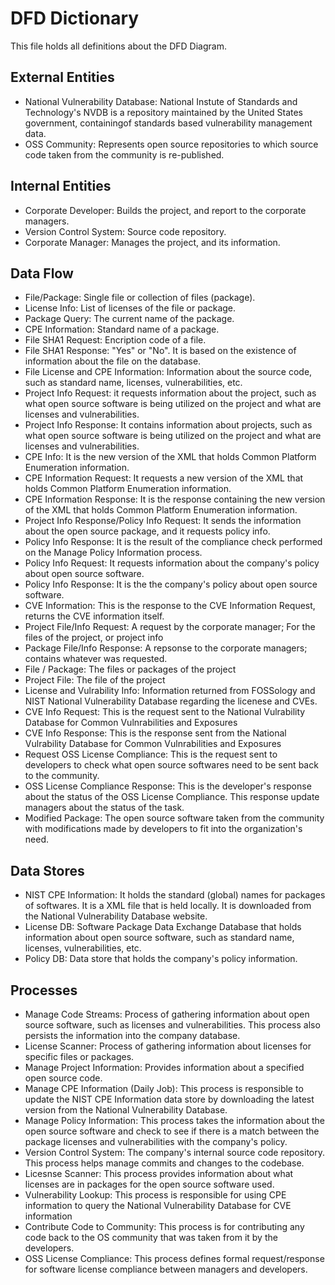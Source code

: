 # DFD Dictionary 

This file holds all definitions about the DFD Diagram.

## External Entities
* National Vulnerability Database: National Instute of Standards and Technology's NVDB is a repository maintained by the United States government, containingof standards based vulnerability management data.
* OSS Community: Represents open source repositories to which source code taken from the community is re-published.

## Internal Entities
* Corporate Developer: Builds the project, and report to the corporate managers.
* Version Control System: Source code repository.
* Corporate Manager: Manages the project, and its information.  

## Data Flow
* File/Package: Single file or collection of files (package).
* License Info: List of licenses of the file or package.
* Package Query: The current name of the package.
* CPE Information: Standard name of a package.
* File SHA1 Request: Encription code of a file.
* File SHA1 Response: "Yes" or "No". It is based on the existence of information about the file on the database.
* File License and CPE Information: Information about the source code, such as standard name, licenses, vulnerabilities, etc.
* Project Info Request: it requests information about the project, such as what open source software is being utilized on the project and what are licenses and vulnerabilities.
* Project Info Response: It contains information about projects, such as what open source software is being utilized on the project and what are licenses and vulnerabilities.
* CPE Info: It is the new version of the XML that holds Common Platform Enumeration information.
* CPE Information Request: It requests a new version of the XML that holds Common Platform Enumeration information.
* CPE Information Response: It is the response containing the new version of the XML that holds Common Platform Enumeration information.
* Project Info Response/Policy Info Request: It sends the information about the open source package, and it requests policy info.
* Policy Info Response: It is the result of the compliance check performed on the Manage Policy Information process.
* Policy Info Request: It requests information about the company's policy about open source software.
* Policy Info Response: It is the the company's policy about open source software.
* CVE Information: This is the response to the CVE Information Request, returns the CVE information itself.
* Project File/Info Request: A request by the corporate manager; For the files of the project, or project info
* Package File/Info Response: A repsonse to the corporate managers; contains whatever was requested.
* File / Package: The files or packages of the project
* Project File: The file of the project
* License and Vulrability Info: Information returned from FOSSology and NIST National Vulnerability Database regarding the licenese and CVEs.
* CVE Info Request: This is the request sent to the National Vulrability Database for Common Vulnrabilities and Exposures
* CVE Info Response: This is the response sent from the National Vulrability Database for Common Vulnrabilities and Exposures
* Request OSS License Compliance: This is the request sent to developers to check what open source softwares need to be sent back to the community. 
* OSS License Compliance Response: This is the developer's response about the status of the OSS License Compliance. This response update managers about the status of the task.
* Modified Package: The open source software taken from the community with modifications made by developers to fit into the organization's need.


## Data Stores
* NIST CPE Information: It holds the standard (global) names for packages of softwares. It is a XML file that is held locally. It is downloaded from the National Vulnerability Database website.
* License DB: Software Package Data Exchange Database that holds information about open source software, such as standard name, licenses, vulnerabilities, etc.
* Policy DB: Data store that holds the company's policy information.

## Processes
* Manage Code Streams: Process of gathering information about open source software, such as licenses and vulnerabilities. This process also persists the information into the company database.
* License Scanner: Process of gathering information about licenses for specific files or packages.
* Manage Project Information: Provides information about a specified open source code. 
* Manage CPE Information (Daily Job): This process is responsible to update the NIST CPE Information data store by downloading the latest version from the National Vulnerability Database.
* Manage Policy Information: This process takes the information about the open source software and check to see if there is a match between the package licenses and vulnerabilities with the company's policy.
* Version Control System: The company's internal source code repository. This process helps manage commits and changes to the codebase.
* Licesnse Scanner: This process provides information about what licenses are in packages for the open source software used.
* Vulnerability Lookup: This process is responsible for using CPE information to query the National Vulnerability Database for CVE information
* Contribute Code to Community: This process is for contributing any code back to the OS community that was taken from it by the developers.
* OSS License Compliance: This process defines formal request/response for software license compliance between managers and developers.
